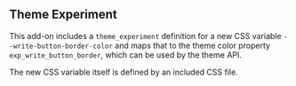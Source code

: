 ## Theme Experiment

This add-on includes a `theme_experiment` definition for a new CSS variable `--write-button-border-color` and maps that to the theme color property `exp_write_button_border`, which can be used by the theme API.

The new CSS variable itself is defined by an included CSS file.
